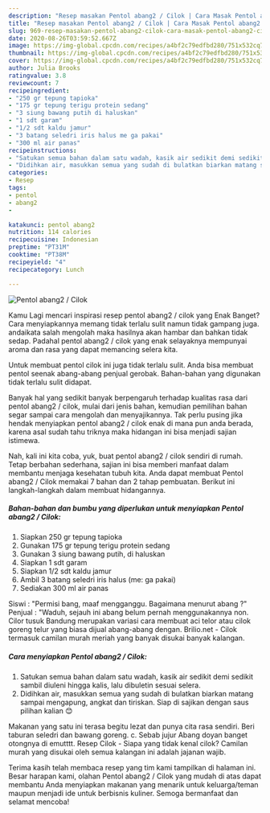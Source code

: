 ```yaml
---
description: "Resep masakan Pentol abang2 / Cilok | Cara Masak Pentol abang2 / Cilok Yang Paling Enak"
title: "Resep masakan Pentol abang2 / Cilok | Cara Masak Pentol abang2 / Cilok Yang Paling Enak"
slug: 969-resep-masakan-pentol-abang2-cilok-cara-masak-pentol-abang2-cilok-yang-paling-enak
date: 2020-08-26T03:59:52.667Z
image: https://img-global.cpcdn.com/recipes/a4bf2c79edfbd280/751x532cq70/pentol-abang2-cilok-foto-resep-utama.jpg
thumbnail: https://img-global.cpcdn.com/recipes/a4bf2c79edfbd280/751x532cq70/pentol-abang2-cilok-foto-resep-utama.jpg
cover: https://img-global.cpcdn.com/recipes/a4bf2c79edfbd280/751x532cq70/pentol-abang2-cilok-foto-resep-utama.jpg
author: Julia Brooks
ratingvalue: 3.8
reviewcount: 7
recipeingredient:
- "250 gr tepung tapioka"
- "175 gr tepung terigu protein sedang"
- "3 siung bawang putih di haluskan"
- "1 sdt garam"
- "1/2 sdt kaldu jamur"
- "3 batang seledri iris halus me ga pakai"
- "300 ml air panas"
recipeinstructions:
- "Satukan semua bahan dalam satu wadah, kasik air sedikit demi sedikit sambil diuleni hingga kalis, lalu dibuletin sesuai selera."
- "Didihkan air, masukkan semua yang sudah di bulatkan biarkan matang sampai mengapung, angkat dan tiriskan. Siap di sajikan dengan saus pilihan kalian 😊"
categories:
- Resep
tags:
- pentol
- abang2
- 

katakunci: pentol abang2  
nutrition: 114 calories
recipecuisine: Indonesian
preptime: "PT31M"
cooktime: "PT38M"
recipeyield: "4"
recipecategory: Lunch

---
```



![Pentol abang2 / Cilok](https://img-global.cpcdn.com/recipes/a4bf2c79edfbd280/751x532cq70/pentol-abang2-cilok-foto-resep-utama.jpg)

Kamu Lagi mencari inspirasi resep pentol abang2 / cilok yang Enak Banget? Cara menyiapkannya memang tidak terlalu sulit namun tidak gampang juga. andaikata salah mengolah maka hasilnya akan hambar dan bahkan tidak sedap. Padahal pentol abang2 / cilok yang enak selayaknya mempunyai aroma dan rasa yang dapat memancing selera kita.

Untuk membuat pentol cilok ini juga tidak terlalu sulit. Anda bisa membuat pentol seenak abang-abang penjual gerobak. Bahan-bahan yang digunakan tidak terlalu sulit didapat.

Banyak hal yang sedikit banyak berpengaruh terhadap kualitas rasa dari pentol abang2 / cilok, mulai dari jenis bahan, kemudian pemilihan bahan segar sampai cara mengolah dan menyajikannya. Tak perlu pusing jika hendak menyiapkan pentol abang2 / cilok enak di mana pun anda berada, karena asal sudah tahu triknya maka hidangan ini bisa menjadi sajian istimewa.


Nah, kali ini kita coba, yuk, buat pentol abang2 / cilok sendiri di rumah. Tetap berbahan sederhana, sajian ini bisa memberi manfaat dalam membantu menjaga kesehatan tubuh kita. Anda dapat membuat Pentol abang2 / Cilok memakai 7 bahan dan 2 tahap pembuatan. Berikut ini langkah-langkah dalam membuat hidangannya.

<!--inarticleads1-->

##### Bahan-bahan dan bumbu yang diperlukan untuk menyiapkan Pentol abang2 / Cilok:

1. Siapkan 250 gr tepung tapioka
1. Gunakan 175 gr tepung terigu protein sedang
1. Gunakan 3 siung bawang putih, di haluskan
1. Siapkan 1 sdt garam
1. Siapkan 1/2 sdt kaldu jamur
1. Ambil 3 batang seledri iris halus (me: ga pakai)
1. Sediakan 300 ml air panas


Siswi : &#34;Permisi bang, maaf mengganggu. Bagaimana menurut abang ?&#34; Penjual : &#34;Waduh, sejauh ini abang belum pernah menggunakannya non. Cilor tusuk Bandung merupakan variasi cara membuat aci telor atau cilok goreng telur yang biasa dijual abang-abang dengan. Brilio.net - Cilok termasuk camilan murah meriah yang banyak disukai banyak kalangan. 

<!--inarticleads2-->

##### Cara menyiapkan Pentol abang2 / Cilok:

1. Satukan semua bahan dalam satu wadah, kasik air sedikit demi sedikit sambil diuleni hingga kalis, lalu dibuletin sesuai selera.
1. Didihkan air, masukkan semua yang sudah di bulatkan biarkan matang sampai mengapung, angkat dan tiriskan. Siap di sajikan dengan saus pilihan kalian 😊


Makanan yang satu ini terasa begitu lezat dan punya cita rasa sendiri. Beri taburan seledri dan bawang goreng. c. Sebab jujur Abang doyan banget otongnya di emutttt. Resep Cilok - Siapa yang tidak kenal cilok? Camilan murah yang disukai oleh semua kalangan ini adalah jajanan wajib. 

Terima kasih telah membaca resep yang tim kami tampilkan di halaman ini. Besar harapan kami, olahan Pentol abang2 / Cilok yang mudah di atas dapat membantu Anda menyiapkan makanan yang menarik untuk keluarga/teman maupun menjadi ide untuk berbisnis kuliner. Semoga bermanfaat dan selamat mencoba!
